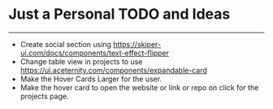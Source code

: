 # Just a Personal TODO and Ideas
___

- Create social section using https://skiper-ui.com/docs/components/text-effect-flipper
- Change table view in projects to use https://ui.aceternity.com/components/expandable-card
- Make the Hover Cards Larger for the user.
- Make the hover card to open the website or link or repo on click for the projects page.

